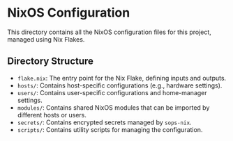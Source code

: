 # NixOS Configuration

This directory contains all the NixOS configuration files for this project, managed using Nix Flakes.

## Directory Structure

- `flake.nix`: The entry point for the Nix Flake, defining inputs and outputs.
- `hosts/`: Contains host-specific configurations (e.g., hardware settings).
- `users/`: Contains user-specific configurations and home-manager settings.
- `modules/`: Contains shared NixOS modules that can be imported by different hosts or users.
- `secrets/`: Contains encrypted secrets managed by `sops-nix`.
- `scripts/`: Contains utility scripts for managing the configuration.